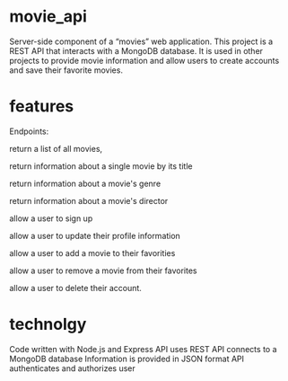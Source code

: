 # movie_api
Server-side component of a “movies” web application. This project is a REST API that interacts with a MongoDB database. It is used in other projects to provide movie information and allow users to create accounts and save their favorite movies.

# features 
Endpoints:

return a list of all movies,
  
return information about a single movie by its title

return information about a movie's genre

return information about a movie's director

allow a user to sign up

allow a user to update their profile information

allow a user to add a movie to their favorities

allow a user to remove a movie from their favorites

allow a user to delete their account.

# technolgy 
Code written with Node.js and Express
API uses REST 
API connects to a MongoDB database
Information is provided in JSON format
API authenticates and authorizes user

